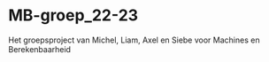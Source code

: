 # MB-groep_22-23
Het groepsproject van Michel, Liam, Axel en Siebe voor Machines en Berekenbaarheid
